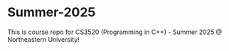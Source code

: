 # Summer-2025
This is course repo for CS3520 (Programming in C++) - Summer 2025 @ Northeastern University!
